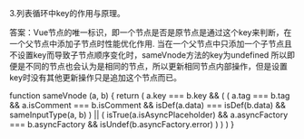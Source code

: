 3.列表循环中key的作用与原理。

答案：Vue节点的唯一标识，即一个节点是否是原节点是通过这个key来判断，在一个父节点中添加子节点时性能优化作用.
当在一个父节点中只添加一个子节点且不设置key而导致子节点顺序变化时，sameVnode方法的key为undefined 所以即便是不同的节点也会认为是相同的节点，所以更新相同节点内部操作，但是设置key时没有其他更新操作只是追加这个节点而已。

function sameVnode (a, b) {
  return (
    a.key === b.key && (
      (
        a.tag === b.tag &&
        a.isComment === b.isComment &&
        isDef(a.data) === isDef(b.data) &&
        sameInputType(a, b)
      ) || (
        isTrue(a.isAsyncPlaceholder) &&
        a.asyncFactory === b.asyncFactory &&
        isUndef(b.asyncFactory.error)
      )
    )
  )
}
